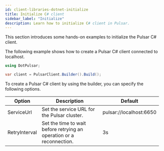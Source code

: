 ```yaml
---
id: client-libraries-dotnet-initialize
title: Initialize C# client
sidebar_label: "Initialize"
description: Learn how to initialize C# client in Pulsar.
---
```



This section introduces some hands-on examples to initialize the Pulsar C# client.

The following example shows how to create a Pulsar C# client connected to localhost.

```csharp
using DotPulsar;

var client = PulsarClient.Builder().Build();
```

To create a Pulsar C# client by using the builder, you can specify the following options.

| Option | Description | Default |
| ---- | ---- | ---- |
| ServiceUrl | Set the service URL for the Pulsar cluster. | pulsar://localhost:6650 |
| RetryInterval | Set the time to wait before retrying an operation or a reconnection. | 3s |